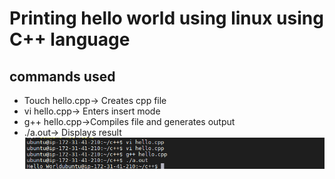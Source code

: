 # Printing hello world using linux using C++ language
## commands used
* Touch hello.cpp-> Creates cpp file
* vi hello.cpp-> Enters insert mode
* g++ hello.cpp->Compiles file and generates output
* ./a.out-> Displays result
![](https://github.com/Divyesh-Kambli/cloud-computing/blob/master/helloworld.png)
 